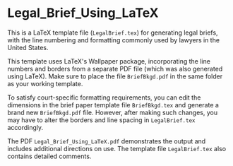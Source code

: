 Legal_Brief_Using_LaTeX
=======================

This is a LaTeX template file (`LegalBrief.tex`) for  generating legal briefs, with the line numbering and formatting commonly used by lawyers in the United States.

This template uses LaTeX's Wallpaper package, incorporating the line numbers and borders from a separate PDF file (which was also generated using LaTeX). Make sure to place the file `BriefBkgd.pdf` in the same folder as your working template.

To satisfy court-specific formatting requirements, you can edit the dimensions in the brief paper template file `BriefBkgd.tex` and generate a brand new `BriefBkgd.pdf` file. However, after making such changes, you may have to alter the borders and line spacing in `LegalBrief.tex` accordingly.

The PDF `Legal_Brief_Using_LaTeX.pdf` demonstrates the output and includes additional directions on use. The template file `LegalBrief.tex` also contains detailed comments.
